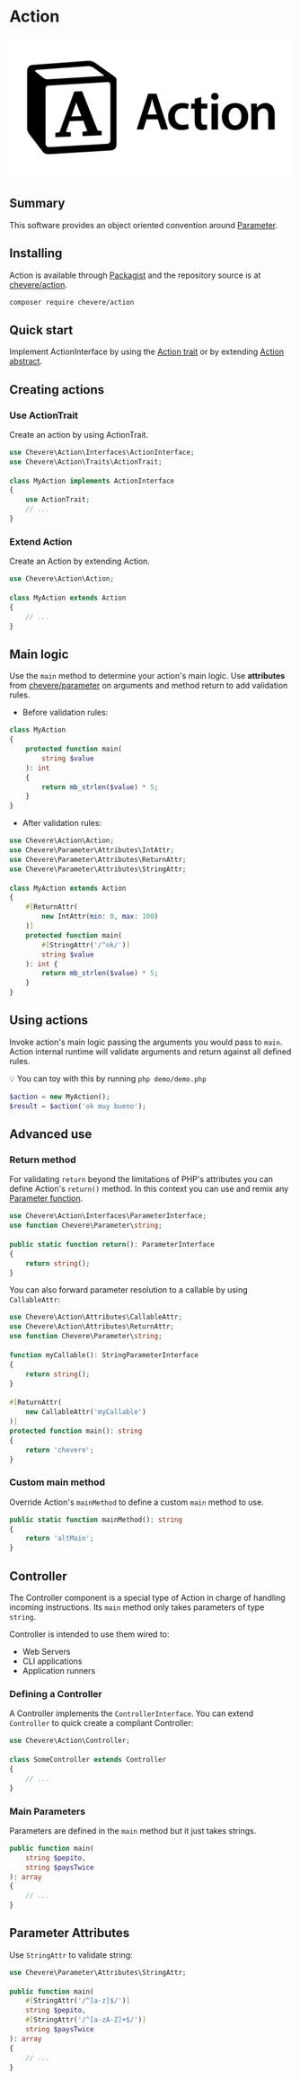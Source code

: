 # Action

![Http](../src/packages/action/action-logo.svg)

## Summary

This software provides an object oriented convention around [Parameter](https://chevere.org/packages/parameter).

## Installing

Action is available through [Packagist](https://packagist.org/packages/chevere/action) and the repository source is at [chevere/action](https://github.com/chevere/action).

```sh
composer require chevere/action
```

## Quick start

Implement ActionInterface by using the [Action trait](#use-actiontrait) or by extending [Action abstract](#extend-action).

## Creating actions

### Use ActionTrait

Create an action by using ActionTrait.

```php
use Chevere\Action\Interfaces\ActionInterface;
use Chevere\Action\Traits\ActionTrait;

class MyAction implements ActionInterface
{
    use ActionTrait;
    // ...
}
```

### Extend Action

Create an Action by extending Action.

```php
use Chevere\Action\Action;

class MyAction extends Action
{
    // ...
}
```

## Main logic

Use the `main` method to determine your action's main logic. Use **attributes** from [chevere/parameter](https://github.com/chevere/parameter) on arguments and method return to add validation rules.

* Before validation rules:

```php
class MyAction
{
    protected function main(
        string $value
    ): int
    {
        return mb_strlen($value) * 5;
    }
}
```

* After validation rules:

```php
use Chevere\Action\Action;
use Chevere\Parameter\Attributes\IntAttr;
use Chevere\Parameter\Attributes\ReturnAttr;
use Chevere\Parameter\Attributes\StringAttr;

class MyAction extends Action
{
    #[ReturnAttr(
        new IntAttr(min: 0, max: 100)
    )]
    protected function main(
        #[StringAttr('/^ok/')]
        string $value
    ): int {
        return mb_strlen($value) * 5;
    }
}
```

## Using actions

Invoke action's main logic passing the arguments you would pass to `main`. Action internal runtime will validate arguments and return against all defined rules.

💡 You can toy with this by running `php demo/demo.php`

```php
$action = new MyAction();
$result = $action('ok muy bueno');
```

## Advanced use

### Return method

For validating `return` beyond the limitations of PHP's attributes you can define Action's `return()` method. In this context you can use and remix any [Parameter function](https://github.com/chevere/parameter#function-reference).

```php
use Chevere\Action\Interfaces\ParameterInterface;
use function Chevere\Parameter\string;

public static function return(): ParameterInterface
{
    return string();
}
```

You can also forward parameter resolution to a callable by using `CallableAttr`:

```php
use Chevere\Action\Attributes\CallableAttr;
use Chevere\Action\Attributes\ReturnAttr;
use function Chevere\Parameter\string;

function myCallable(): StringParameterInterface
{
    return string();
}

#[ReturnAttr(
    new CallableAttr('myCallable')
)]
protected function main(): string
{
    return 'chevere';
}
```

### Custom main method

Override Action's `mainMethod` to define a custom `main` method to use.

```php
public static function mainMethod(): string
{
    return 'altMain';
}
```

## Controller

The Controller component is a special type of Action in charge of handling incoming instructions. Its `main` method only takes parameters of type `string`.

Controller is intended to use them wired to:

* Web Servers
* CLI applications
* Application runners

### Defining a Controller

A Controller implements the `ControllerInterface`. You can extend `Controller` to quick create a compliant Controller:

```php
use Chevere\Action\Controller;

class SomeController extends Controller
{
    // ...
}
```

### Main Parameters

Parameters are defined in the `main` method but it just takes strings.

```php
public function main(
    string $pepito,
    string $paysTwice
): array
{
    // ...
}
```

## Parameter Attributes

Use `StringAttr` to validate string:

```php
use Chevere\Parameter\Attributes\StringAttr;

public function main(
    #[StringAttr('/^[a-z]$/')]
    string $pepito,
    #[StringAttr('/^[a-zA-Z]+$/')]
    string $paysTwice
): array
{
    // ...
}
```

